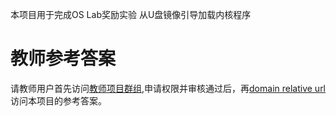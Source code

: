 本项目用于完成OS Lab奖励实验 从U盘镜像引导加载内核程序

# 教师参考答案
请教师用户首先访问[教师项目群组](https://www.codecode.net/engintime/os-lab/bonus-lab-answer),申请权限并审核通过后，再[domain relative url](/engintime/os-lab/bonus-lab-answer/lab02-mission2.git)访问本项目的参考答案。